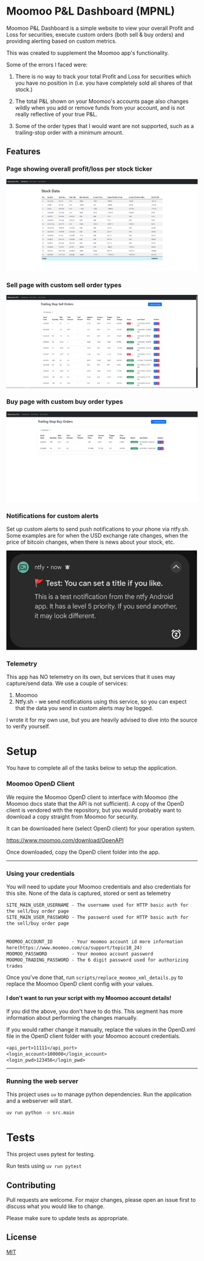 # Moomoo P&L Dashboard (MPNL)

Moomoo P&L Dashboard is a simple website to view your overall Profit and Loss for securities, execute custom orders (both sell & buy orders) and providing alerting based on custom metrics.

This was created to supplement the Moomoo app's functionality.

Some of the errors I faced were:

1. There is no way to track your total Profit and Loss for securities which you have no position in (i.e. you have completely sold all shares of that stock.)

1. The total P&L shown on your Moomoo's accounts page also changes wildly when you add or remove funds from your account, and is not really reflective of your true P&L.

1. Some of the order types that I would want are not supported, such as a trailing-stop order with a minimum amount.

## Features

### Page showing overall profit/loss per stock ticker

![The MPNL dashboard](docs/dashboard.png)

### Sell page with custom sell order types

![A page showing various custom sell orders](docs/sell_orders.png)


### Buy page with custom buy order types

![A page showing various custom buy orders](docs/buy_orders.png)

### Notifications for custom alerts

Set up custom alerts to send push notifications to your phone via ntfy.sh. Some examples are for when the USD exchange rate changes, when the price of bitcoin changes, when there is news about your stock, etc.

![A sample notification on an Android device](docs/notification.png)


### Telemetry

This app has NO telemetry on its own, but services that it uses may capture/send data. We use a couple of services:

1. Moomoo
1. Ntfy.sh - we send notifications using this service, so you can expect that the data you send in custom alerts may be logged.

I wrote it for my own use, but you are heavily advised to dive into the source to verify yourself.


# Setup

You have to complete all of the tasks below to setup the application.

### Moomoo OpenD Client

We require the Moomoo OpenD client to interface with Moomoo (the Moomoo docs state that the API is not sufficient). A copy of the OpenD client is vendored with the repository, but you would probably want to download a copy straight from Moomoo for security.

It can be downloaded here (select OpenD client) for your operation system. 

https://www.moomoo.com/download/OpenAPI

Once downloaded, copy the OpenD client folder into the app.

---


### Using your credentials

You will need to update your Moomoo credentials and also credentials for this site. None of the data is captured, stored or sent as telemetry

```
SITE_MAIN_USER_USERNAME - The username used for HTTP basic auth for the sell/buy order page
SITE_MAIN_USER_PASSWORD - The password used for HTTP basic auth for the sell/buy order page


MOOMOO_ACCOUNT_ID       - Your moomoo account id more information here(https://www.moomoo.com/ca/support/topic10_24)
MOOMOO_PASSWORD         - Your moomoo account password
MOOMOO_TRADING_PASSWORD - The 6 digit password used for authorizing trades
```

Once you've done that, run `scripts/replace_moomoo_xml_details.py` to replace the Moomoo OpenD client config with your values. 

#### I don't want to run your script with my Moomoo account details!
If you did the above, you don't have to do this. This segment has more information about performing the changes manually. 

If you would rather change it manually, replace the values in the OpenD.xml file in the OpenD client folder with your Moomoo account credentials.

```
<api_port>11111</api_port>
<login_account>100000</login_account>
<login_pwd>123456</login_pwd>
```

---



### Running the web server


This project uses `uv` to manage python dependencies. Run the application and a webserver will start.

```bash
uv run python -m src.main
```

# Tests 

This project uses pytest for testing.

Run tests using `uv run pytest`

## Contributing

Pull requests are welcome. For major changes, please open an issue first
to discuss what you would like to change.

Please make sure to update tests as appropriate.

## License

[MIT](https://choosealicense.com/licenses/mit/)
